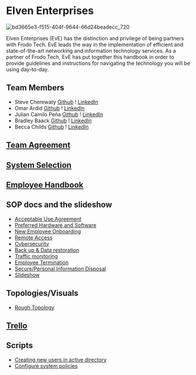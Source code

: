 # Elven Enterprises
![bd3665e3-f515-404f-9644-66d24beadecc_720](https://github.com/oardid/ElvenEnterprises/assets/158124623/2dd16597-e5b8-4c4d-9735-f2aa8da2a229)

Elven Enterprises (EvE) has the distinction and privilege of being partners with Frodo Tech.  EvE leads the way in the implementation of efficient and state-of-the-art networking and information technology services.  As a partner of Frodo Tech, EvE has put together this handbook in order to provide guidelines and instructions for navigating the technology you will be using day-to-day.
## Team Members
* Steve Cherewaty [Github](https://github.com/SCherewaty) ! [LinkedIn](https://www.linkedin.com/in/steve-cherewaty-jr-b8727135/)
* Omar Ardid [Github](https://github.com/oardid) ! [LinkedIn](https://www.linkedin.com/in/ardidomar/)
* Julian Camilo Peña [Github](https://github.com/julianp91) ! [LinkedIn](https://www.linkedin.com/in/julian-pena-bb8643267/)
* Bradley Baack [Github](https://github.com/bjbaack) ! [LinkedIn](https://www.linkedin.com/in/bradleybaack/)
* Becca Childs [Github](https://github.com/Crimson-Raven) ! [LinkedIn](https://www.linkedin.com/in/rebecca-childs-b69b61166/)

## [Team Agreement](https://docs.google.com/document/d/1fNa5TKsHoVrjMS5TSnLkJ30S34Od6ILYmXGh-81YvO8/edit?usp=sharing)

## [System Selection](https://docs.google.com/document/d/1gUgTYlfTJa4f-P9nA7oibvPZR7GzYQ5ioUSrZHc1XgA/edit)

## [Employee Handbook](https://docs.google.com/document/d/1v-KCPP4P30EBBw6sGXk_Vki68MzrAU1pHBkryjyDo20/edit#heading=h.nfid4l84lg0u)
## SOP docs and the slideshow
* [Acceptable Use Agreement](https://docs.google.com/document/d/16uWrXDeIQi4gdG8IPaFRt0GVIIZC0vUJSlQsMz_ZqWY/edit#heading=h.35rt96ad4t2s)
* [Preferred Hardware and Software](https://docs.google.com/document/d/1yxA9WjhDR6_P6daMvTxhDtTyXLQ55x_oEr4KY1KVaNg/edit#heading=h.64g8qpf0x9oa)
* [New Employee Onboarding](https://docs.google.com/document/d/14a6gy_nqVkBHtUzPjT7oXkxRs0yk_qVuBrPUOZ8XaTs/edit#heading=h.damp1gnlblk)
* [Remote Access](https://docs.google.com/document/d/1IAupm9t8R6atDkDKtxq0UQqOfeYH7aiXLMYPzhJYxIs/edit)
* [Cybersecurity](https://docs.google.com/document/d/1M6rDqZwuQOJKppk3M0mYxjQxfnJsBVXGM57l53PoveE/edit#heading=h.damp1gnlblk)
* [Back up & Data restoration](https://docs.google.com/document/d/1MQBCBRlm1EAXeerj6V0Ny-uquk49dETYDakQnC4MPZg/edit#heading=h.damp1gnlblk)
* [Traffic monitoring](https://drive.google.com/file/d/19Linm2y2rp5ASKNVgm_U_kCvoCcyM1UJ/view?usp=sharing)
* [Employee Termination](https://docs.google.com/document/d/1-zt9yq1BCxoH1KfhwR0agp4LD0R08nXC4ICLPG6SG-U/edit#heading=h.damp1gnlblk)
* [Secure/Personal Information Disposal](file:///C:/Users/Omara/Downloads/New%20folder/Secure_Personal%20Information%20Disposal.pdf)
* [Slideshow](https://docs.google.com/presentation/d/1UsDPhH5W3B3FnCR49cBGllSpmT4lKuiPpm0FM0tI_xY/edit?usp=sharing)
  
## Topologies/Visuals
* [Rough Topology](https://drive.google.com/file/d/11Q1hYyOH7JIarpZ33ANmQBcdLPw1D7pI/view?usp=sharing)

## [Trello](https://trello.com/invite/b/evm42QDY/ATTI7f423eb5b0523d83af994af4e553670eC0F6374E/ops-301)

## Scripts
* [Creating new users in active directory](https://github.com/oardid/ElvenEnterprises/blob/main/ADUsers.ps1)
* [Configure system policies](https://github.com/oardid/ElvenEnterprises/blob/main/SystemPolicies.ps1)
